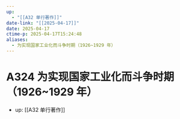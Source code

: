 ```yaml
---
up:
  - "[[A32 单行著作]]"
date-link: "[[2025-04-17]]"
date: 2025-04-17
ctime-p: 2025-04-17T15:24:48
aliases:
  - 为实现国家工业化而斗争时期（1926~1929 年）
---
```


# A324 为实现国家工业化而斗争时期（1926~1929 年）

- up: [[A32 单行著作]]
